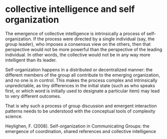 # collective intelligence and self organization     

The emergence of collective intelligence is intrinsically a process of self-organization. If the process were directed by a single individual (say, the group leader), who imposes a consensus view on the others, then that perspective would not be more powerful than the perspective of the leading individual. In other words, the collective would not be in any way more intelligent than its leader. 

Self-organization happens in a distributed or decentralized manner: the different members of the group all contribute to the emerging organization, and no one is in control. This makes the process complex and intrinsically unpredictable, as tiny differences in the initial state (such as who speaks first, or which word is initially used to designate a particular item) may lead to very different outcomes. 

That is why such a process of group discussion and emergent interaction patterns needs to be understood with the conceptual tools of complexity science.

Heylighen, F. (2008). Self-organization in Communicating Groups:
the emergence of coordination, shared references and collective
intelligence
